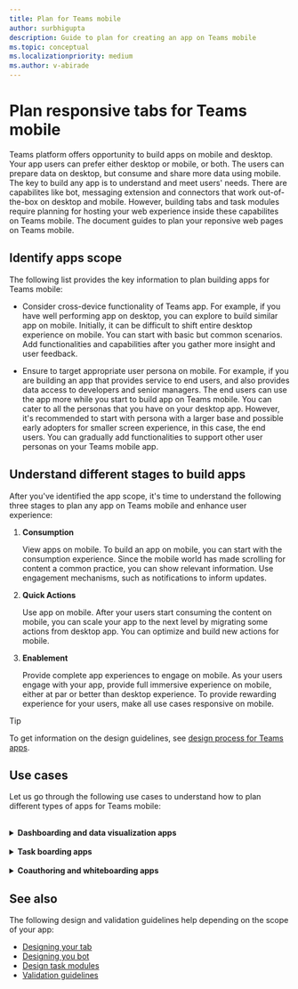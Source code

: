 ```yaml
---
title: Plan for Teams mobile
author: surbhigupta
description: Guide to plan for creating an app on Teams mobile 
ms.topic: conceptual
ms.localizationpriority: medium
ms.author: v-abirade
---
```

# Plan responsive tabs for Teams mobile

 Teams platform offers opportunity to build apps on mobile and desktop. Your app users can prefer either desktop or mobile, or both. The users can prepare data on desktop, but consume and share more data using mobile. The key to build any app is to understand and meet users' needs. There are capabilites like bot, messaging extension and connectors that work out-of-the-box on desktop and mobile. However, building tabs and task modules require planning for hosting your web experience inside these capabilites on Teams mobile. The document guides to plan your reponsive web pages on Teams mobile.

## Identify apps scope

The following list provides the key information to plan building apps for Teams mobile:

* Consider cross-device functionality of Teams app. For example, if you have well performing app on desktop, you can explore to build similar app on mobile. Initially, it can be difficult to shift entire desktop experience on mobile. You can start with basic but common scenarios. Add functionalities and capabilities after you gather more insight and user feedback.

* Ensure to target appropriate user persona on mobile. For example, if you are building an app that provides service to end users, and also provides data access to developers and senior managers. The end users can use the app more while you start to build app on Teams mobile. You can cater to all the personas that you have on your desktop app. However, it's recommended to start with persona with a larger base and possible early adopters for smaller screen experience, in this case, the end users. You can gradually add functionalities to support other user personas on your Teams mobile app. 

## Understand different stages to build apps

After you've identified the app scope, it's time to understand the following three stages to plan any app on Teams mobile and enhance user experience:

1. **Consumption**

   View apps on mobile. To build an app on mobile, you can start with the consumption experience. Since the mobile world has made scrolling for content a common practice, you can show relevant information. Use engagement mechanisms, such as notifications to inform updates.

2. **Quick Actions**

   Use app on mobile. After your users start consuming the content on mobile, you can scale your app to the next level by migrating some actions from desktop app. You can optimize and build new actions for mobile.

3. **Enablement**

   Provide complete app experiences to engage on mobile. As your users engage with your app, provide full immersive experience on mobile, either at par or better than desktop experience. To provide rewarding experience for your users, make all use cases responsive on mobile.

> [!TIP]
> To get information on the design guidelines, see [design process for Teams apps](design-teams-app-process.md).

## Use cases

Let us go through the following use cases to understand how to plan different types of apps for Teams mobile:

<br>

<details>

<summary><b>Dashboarding and data visualization apps</b></summary>

You can understand how to plan responsive tabs for dashboarding and data visualization apps on Teams mobile platform.

**Consumption**

In the first stage, you can implement the most basic consumption experience, to view data. The purpose of any app in the domain is to show data in the form of visualizations. In your app, you can show recently viewed visualizations on desktop, or list of all authorized charts for the users. After creating dashboards on desktop, users can access the information using mobile. You can show a detailed view of any chart selected by user as an expanded view inside your tabs or by leveraging task modules.

You can show the following information: 

* Dashboards and summaries
* Data visuals, maps, and infographics
* Charts, graphs, and tables 

![Dashboarding and data visualization apps consumption](../../assets/images/app-fundamentals/dashboarding-and-data-visualization-apps-consumption.png)

**Quick actions**

In the second stage, the users can work on the existing charts and visuals from desktop experience. You can introduce the following actions:

* Search content
* Filter data
* Create bookmarks

![Dashboarding and data visualization apps quick actions](../../assets/images/app-fundamentals/dashboarding-and-data-visualization-apps-quick-actions.png)

**Enablement**

In the third stage, enable users to create content such as, charts and graphics from scratch. Ensure to introduce all the capabilities in your app for mobile. For example: You can use task modules to help access-specific data items with detailed view.

You can provide following access to users:
* Modify title and description
* Insert data items to create visualizations
* Share visualizations in a channel or group chat

![Dashboarding and data visualization apps enablement](../../assets/images/app-fundamentals/dashboarding-and-data-visualization-apps-enablement.png)


<br>

</details>

<br>

<details>

<summary><b>Task boarding apps</b></summary>

You can understand how plan responsive tabs for task boarding apps on Teams mobile platform.

**Consumption**

In the first stage, your app can show the list of tasks to the user in a vertical stack. If there are multiple categories of tasks, such as planned, in progress, and completed then provide filters for showing grouped tasks also you can show these in the form of headers to see the grouped tasks.

![Task boarding apps consumption](../../assets/images/app-fundamentals/taskboarding-apps-consumption.png)

**Quick actions**

In the second stage, you can provide the following app access to users:
* Create tasks or items with the mandatory fields to reduce cognitive load on the users.
* Change the board type or view
* Review tasks by expanding the view
* Use task modules to see detailed view
* Move around the tasks into multiple categories 
* Share relevant tasks in chats and channels through emails and activity feed

![Task boarding apps quick actions](../../assets/images/app-fundamentals/taskboarding-apps-quick-actions.png)

**Enablement**

In the third stage, you can enable users' experience with the following activities:
* Add new projects and boards
* Add and modify different categories, such as active, closed and blocked
* Configure the tasks for comments, attachments, and other complex features.

![Task boarding apps enablement](../../assets/images/app-fundamentals/taskboarding-apps-enablement.png)
<br>

</details>

<br>

<details>

<summary><b>Coauthoring and whiteboarding apps</b></summary>

You can understand how to plan responsive tabs for coauthoring and whiteboarding apps on Teams mobile platform.

**Consumption**

In the first stage, you can consider desktop experience to show the content and assets in your app.  You can show the following functions:

* Comments or feedback
* Zoom in or out
* Current stage or progress on a pending document

![Coauthoring and whiteboarding apps consumption](../../assets/images/app-fundamentals/coauthoring-and-whiteboarding-apps-consumption.png)

**Quick Actions**

In the second stage, you can introduce the following actions:

* Create new board for collaboration or new documents for signing
* Share boards internally and also with guests
* Configure admin permissions

> [!TIP]
> You expose actions, which can be shown easily on the small screens.

![Coauthoring and whiteboarding apps quick actions](../../assets/images/app-fundamentals/coauthoring-and-whiteboarding-apps-quick-actions.png)

**Enablement**

In the third stage, provide complete experience to your users. You can enable users' experience with the following activities:

* Adding text, shapes, and quick notes
* Navigate around content
* Add layers and filters
* Delete, undo and redo operations
* Access camera and microphone using JS SDK APIs

  > [!TIP]
  > For more information on device capabilities, see [device capabilities overview](../device-capabilities/device-capabilities-overview.md)

![Coauthoring and whiteboarding apps enablement](../../assets/images/app-fundamentals/coauthoring-and-whiteboarding-apps-enablement.png)

<br>

</details>

## See also

The following design and validation guidelines help depending on the scope of your app:

* [Designing your tab](../../tabs/design/tabs.md)
* [Designing you bot](../../bots/design/bots.md)
* [Design task modules](../..//task-modules-and-cards/task-modules/design-teams-task-modules.md)
* [Validation guidelines](../deploy-and-publish/appsource/prepare/teams-store-validation-guidelines.md)
